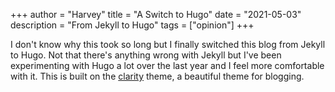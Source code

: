 +++
author = "Harvey"
title = "A Switch to Hugo"
date = "2021-05-03"
description = "From Jekyll to Hugo"
tags = ["opinion"]
+++

I don't know why this took so long but I finally switched this blog from Jekyll to Hugo.  Not that there's anything wrong with Jekyll but I've been experimenting with Hugo a lot over the last year and I feel more comfortable with it.  This is built on the [clarity](https://github.com/chipzoller/hugo-clarity) theme, a beautiful theme for blogging.